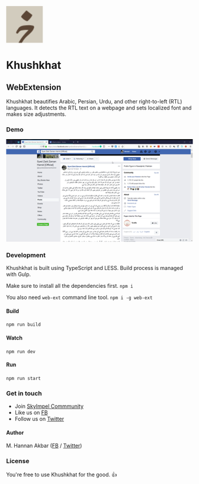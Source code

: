 <img src="src/icons/logo.svg" alt="Khushkhat" width="100">

# Khushkhat
## WebExtension

Khushkhat beautifies Arabic, Persian, Urdu, and other right-to-left (RTL) languages. It detects the RTL text on a webpage and sets localized font and makes size adjustments.

### Demo
<img src="demo.gif" alt="Khushkhat Demo">

### Development
Khushkhat is built using TypeScript and LESS. Build process is managed with Gulp.

Make sure to install all the dependencies first.
`npm i`

You also need `web-ext` command line tool.
`npm i -g web-ext`

#### Build
`npm run build`

#### Watch
`npm run dev`

#### Run
`npm run start`

### Get in touch

- Join [SkyImpel Commmunity](https://www.facebook.com/groups/322369578102362)
- Like us on [FB](https://www.facebook.com/SkyImpel)
- Follow us on [Twitter](https://twitter.com/SkyImpel)

#### Author
M. Hannan Akbar ([FB](https://www.facebook.com/HannanAkbar) / [Twitter](https://twitter.com/HannanAkbar))

### License

You're free to use Khushkhat for the good. 👍
